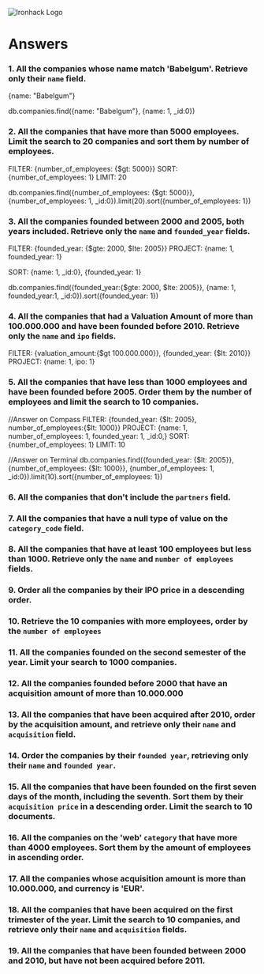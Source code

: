 ![Ironhack Logo](https://i.imgur.com/1QgrNNw.png)

# Answers

### 1. All the companies whose name match 'Babelgum'. Retrieve only their `name` field.

<!-- Your Code Goes Here -->

<!-- Answer on Compass  -->
{name: "Babelgum"}

<!-- Answer on Terminal -->
db.companies.find({name: "Babelgum"}, {name: 1, _id:0})



### 2. All the companies that have more than 5000 employees. Limit the search to 20 companies and sort them by **number of employees**.

<!-- Your Code Goes Here -->

<!-- Answer on Compass -->
<!-- All other fields empty -->
FILTER: {number_of_employees: {$gt: 5000}}
SORT: {number_of_employees: 1}
LIMIT: 20

<!-- Answer on Terminal -->
 db.companies.find({number_of_employees: {$gt: 5000}}, {number_of_employees: 1, _id:0}).limit(20).sort({number_of_employees: 1})



### 3. All the companies founded between 2000 and 2005, both years included. Retrieve only the `name` and `founded_year` fields.

<!-- Your Code Goes Here -->

<!-- Answer on Compass -->
FILTER: {founded_year: {$gte: 2000, $lte: 2005}}
PROJECT: {name: 1, founded_year: 1}
<!-- Extra Step -->
SORT: {name: 1, _id:0}, {founded_year: 1}

<!-- Answer on Terminal -->
db.companies.find({founded_year:{$gte: 2000, $lte: 2005}}, {name: 1, founded_year:1, _id:0}).sort({founded_year: 1})

### 4. All the companies that had a Valuation Amount of more than 100.000.000 and have been founded before 2010. Retrieve only the `name` and `ipo` fields.

<!-- Your Code Goes Here -->

<!-- Answer on Compass -->
<!-- NOT CORRECT - can't figure out -->
FILTER: {valuation_amount:{$gt 100.000.000}}, {founded_year: {$lt: 2010}}
PROJECT: {name: 1, ipo: 1}

<!-- Answer on Terminal -->
<!-- DON'T KNOW -->

### 5. All the companies that have less than 1000 employees and have been founded before 2005. Order them by the number of employees and limit the search to 10 companies.

<!-- Your Code Goes Here -->

//Answer on Compass
FILTER: {founded_year: {$lt: 2005}, number_of_employees:{$lt: 1000}}
PROJECT: {name: 1, number_of_employees: 1, founded_year: 1, _id:0,}
SORT: {number_of_employees: 1}
LIMIT: 10

//Answer on Terminal
 db.companies.find({founded_year: {$lt: 2005}},{number_of_employees: {$lt: 1000}}, {number_of_employees: 1, _id:0}).limit(10).sort({number_of_employees: 1})

### 6. All the companies that don't include the `partners` field.

<!-- Your Code Goes Here -->

<!-- Answer on Compass -->

<!-- Answer on Terminal -->

### 7. All the companies that have a null type of value on the `category_code` field.

<!-- Your Code Goes Here -->

### 8. All the companies that have at least 100 employees but less than 1000. Retrieve only the `name` and `number of employees` fields.

<!-- Your Code Goes Here -->

### 9. Order all the companies by their IPO price in a descending order.

<!-- Your Code Goes Here -->

### 10. Retrieve the 10 companies with more employees, order by the `number of employees`

<!-- Your Code Goes Here -->

### 11. All the companies founded on the second semester of the year. Limit your search to 1000 companies.

<!-- Your Code Goes Here -->

<!-- ### 12. All the companies that have been 'deadpooled' after the third year. -->

<!-- Your Code Goes Here -->

### 12. All the companies founded before 2000 that have an acquisition amount of more than 10.000.000

<!-- Your Code Goes Here -->

### 13. All the companies that have been acquired after 2010, order by the acquisition amount, and retrieve only their `name` and `acquisition` field.

<!-- Your Code Goes Here -->

### 14. Order the companies by their `founded year`, retrieving only their `name` and `founded year`.

<!-- Your Code Goes Here -->

### 15. All the companies that have been founded on the first seven days of the month, including the seventh. Sort them by their `acquisition price` in a descending order. Limit the search to 10 documents.

<!-- Your Code Goes Here -->

### 16. All the companies on the 'web' `category` that have more than 4000 employees. Sort them by the amount of employees in ascending order.

<!-- Your Code Goes Here -->

### 17. All the companies whose acquisition amount is more than 10.000.000, and currency is 'EUR'.

<!-- Your Code Goes Here -->

### 18. All the companies that have been acquired on the first trimester of the year. Limit the search to 10 companies, and retrieve only their `name` and `acquisition` fields.

<!-- Your Code Goes Here -->

### 19. All the companies that have been founded between 2000 and 2010, but have not been acquired before 2011.

<!-- Your Code Goes Here -->
